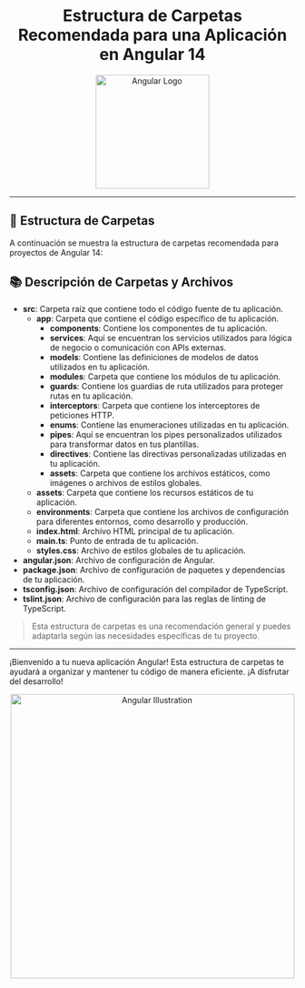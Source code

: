 <div align="center">
  <h1>Estructura de Carpetas Recomendada para una Aplicación en Angular 14</h1>
  <img src="https://angular.io/assets/images/logos/angular/angular.svg" alt="Angular Logo" width="200px">
</div>

---

## 📂 Estructura de Carpetas

A continuación se muestra la estructura de carpetas recomendada para proyectos de Angular 14:


## 📚 Descripción de Carpetas y Archivos

- **src**: Carpeta raíz que contiene todo el código fuente de tu aplicación.
    - **app**: Carpeta que contiene el código específico de tu aplicación.
        - **components**: Contiene los componentes de tu aplicación.
        - **services**: Aquí se encuentran los servicios utilizados para lógica de negocio o comunicación con APIs externas.
        - **models**: Contiene las definiciones de modelos de datos utilizados en tu aplicación.
        - **modules**: Carpeta que contiene los módulos de tu aplicación.
        - **guards**: Contiene los guardias de ruta utilizados para proteger rutas en tu aplicación.
        - **interceptors**: Carpeta que contiene los interceptores de peticiones HTTP.
        - **enums**: Contiene las enumeraciones utilizadas en tu aplicación.
        - **pipes**: Aquí se encuentran los pipes personalizados utilizados para transformar datos en tus plantillas.
        - **directives**: Contiene las directivas personalizadas utilizadas en tu aplicación.
        - **assets**: Carpeta que contiene los archivos estáticos, como imágenes o archivos de estilos globales.
    - **assets**: Carpeta que contiene los recursos estáticos de tu aplicación.
    - **environments**: Carpeta que contiene los archivos de configuración para diferentes entornos, como desarrollo y producción.
    - **index.html**: Archivo HTML principal de tu aplicación.
    - **main.ts**: Punto de entrada de tu aplicación.
    - **styles.css**: Archivo de estilos globales de tu aplicación.
- **angular.json**: Archivo de configuración de Angular.
- **package.json**: Archivo de configuración de paquetes y dependencias de tu aplicación.
- **tsconfig.json**: Archivo de configuración del compilador de TypeScript.
- **tslint.json**: Archivo de configuración para las reglas de linting de TypeScript.

> Esta estructura de carpetas es una recomendación general y puedes adaptarla según las necesidades específicas de tu proyecto.

---

¡Bienvenido a tu nueva aplicación Angular! Esta estructura de carpetas te ayudará a organizar y mantener tu código de manera eficiente. ¡A disfrutar del desarrollo!

<div align="center">
  <img src="https://angular.io/generated/images/marketing/home/header-illustration.png" alt="Angular Illustration" width="500px">
</div>

